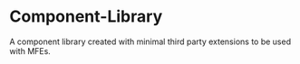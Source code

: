 # Component-Library
A component library created with minimal third party extensions to be used with MFEs.
